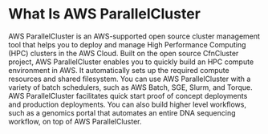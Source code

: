 # What Is AWS ParallelCluster<a name="what-is-aws-parallelcluster"></a>

AWS ParallelCluster is an AWS\-supported open source cluster management tool that helps you to deploy and manage High Performance Computing \(HPC\) clusters in the AWS Cloud\. Built on the open source CfnCluster project, AWS ParallelCluster enables you to quickly build an HPC compute environment in AWS\. It automatically sets up the required compute resources and shared filesystem\. You can use AWS ParallelCluster with a variety of batch schedulers, such as AWS Batch, SGE, Slurm, and Torque\. AWS ParallelCluster facilitates quick start proof of concept deployments and production deployments\. You can also build higher level workflows, such as a genomics portal that automates an entire DNA sequencing workflow, on top of AWS ParallelCluster\.